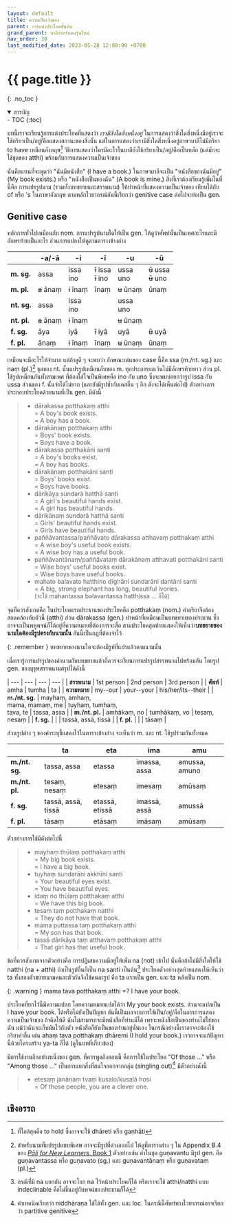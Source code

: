```yaml
---
layout: default
title: ความเป็นเจ้าของ
parent: การแต่งประโยคขั้นต้น
grand_parent: บาลีสำหรับคนรุ่นใหม่
nav_order: 30
last_modified_date: 2023-05-28 12:00:00 +0700
---
```


# {{ page.title  }}
{: .no_toc }

<details open markdown="block">
<summary>สารบัญ</summary>
- TOC
{:toc}
</details>

บทนี้เราจะเรียนรู้การแต่งประโยคที่แสดงว่า *เรามีสิ่งใดสิ่งหนึ่งอยู่* ในการแสดงว่าสิ่งใดสิ่งหนึ่งมีอยู่เราจะใช้กริยาเป็น/อยู่/คือแสดงสถานะของสิ่งนั้น แต่ในการแสดงว่าเรามีสิ่งใดสิ่งหนึ่งอยู่ภาษาบาลีไม่มีกริยา to have เหมือนอังกฤษ[^to-hold] วิธีการแสดงว่าใครมีอะไรในบาลียังใช้กริยาเป็น/อยู่/คือเป็นหลัก (แต่มักจะใช้ชุดของ atthi) พร้อมกับการแสดงความเป็นเจ้าของ

[^to-hold]: ที่ใกล้สุดคือ to hold ซึ่งอาจจะใช้ dhāreti หรือ gaṇhāti

นั่นคือแทนที่จะพูดว่า "ฉันมีหนังสือ" (I have a book.) ในภาษาบาลีจะเป็น "หนังสือของฉันมีอยู่" (My book exists.) หรือ "หนังสือเป็นของฉัน" (A book is mine.) สิ่งที่เราต้องเรียนรู้เพิ่มในที่นี้คือ การแปรรูปนาม (รวมทั้งบทขยายและสรรพนาม) ให้ทำหน้าที่แสดงความเป็นเจ้าของ เทียบได้กับ of หรือ 's ในภาษาอังกฤษ ตามหลักไวยากรณ์อันนี้เรียกว่า genitive case ต่อไปจะย่อเป็น gen.

## Genitive case

หลักการทั่วไปเหมือนกับ nom. การแปรรูปนามใดให้เป็น gen. ให้ดูว่าศัพท์นั้นเป็นเพศอะไรและมีอักษรท้ายเป็นอะไร ส่วนการแปลงให้ดูตามตารางข้างล่าง

|  | -a/-ā | -i | -ī | -u | -ū |
| --- | --- | --- | --- | --- | --- |
| **m. sg.** | assa | issa<br>ino | ~~ī~~ issa<br>~~ī~~ ino | ussa<br>uno | ~~ū~~ ussa<br>~~ū~~ uno |
| **m. pl.** | ~~a~~ ānaṃ | ~~i~~ īnaṃ | īnaṃ | ~~u~~ ūnaṃ | ūnaṃ |
| **nt. sg.** | assa | issa<br>ino |  | ussa<br>uno |  |
| **nt. pl.** | ~~a~~ ānaṃ | ~~i~~ īnaṃ |  | ~~u~~ ūnaṃ |  |
| **f. sg.** | āya | iyā | ~~ī~~ iyā | uyā | ~~ū~~ uyā |
| **f. pl.** | ānaṃ | ~~i~~ īnaṃ | īnaṃ | ~~u~~ ūnaṃ | ūnaṃ |

เหมือนจะมีอะไรให้จำมาก แต่ถ้าดูดี ๆ จะพบว่า ลักษณะเด่นของ case นี้คือ ssa (m./nt. sg.) และ naṃ (pl.)[^irregular-gen] ชุดของ nt. นั้นแปรรูปเหมือนกับของ m. ทุกประการยกเว้นไม่มีอักษรท้ายยาว ส่วน pl. ใช้รูปเหมือนกันทั้งสามเพศ ที่ต้องใส่ใจเป็นพิเศษคือ ino กับ uno ซึ่งจะพบบ่อยกว่ารูป issa กับ ussa ส่วนของ f. นั้นจำได้ไม่ยาก (และยังมีรูปซ้ำกับเคสอื่น ๆ อีก ดังจะได้เห็นต่อไป) ตัวอย่างการประกอบประโยคด้วยนามที่เป็น gen. มีดังนี้

[^irregular-gen]: สำหรับนามที่แปรรูปแบบพิเศษ อาจจะมีรูปที่ต่างออกไป ให้ดูที่ตารางต่าง ๆ ใน Appendix B.4 ของ [*Pāli for New Learners*, Book 1](https://bhaddacak.github.io/palicon) ตัวอย่างเช่น คำในชุด guṇavantu มีรูป gen. คือ guṇavantassa หรือ guṇavato (sg.) และ guṇavantānaṃ หรือ guṇavataṃ (pl.)

> - dārakassa potthakaṃ atthi<br>= A boy's book exists.<br>= A boy has a book.
> - dārakānaṃ potthakaṃ atthi<br>= Boys' book exists.<br>= Boys have a book.
> - dārakassa potthakāni santi<br>= A boy's books exist.<br>= A boy has books.
> - dārakānaṃ potthakāni santi<br>= Boys' books exist.<br>= Boys have books.
> - dārikāya sundarā hatthā santi<br>= A girl's beautiful hands exist.<br>= A girl has beautiful hands.
> - dārikānaṃ sundarā hatthā santi<br>= Girls' beautiful hands exist.<br>= Girls have beautiful hands.
> - paññāvantassa/paññāvato dārakassa atthavaṃ potthakaṃ atthi<br>= A wise boy's useful book exists.<br>= A wise boy has a useful book.
> - paññāvantānaṃ/paññāvataṃ dārakānaṃ atthavati potthakāni santi<br>= Wise boys' useful books exist.<br>= Wise boys have useful books.
> - mahato balavato hatthino dīghāni sundarāni dantāni santi<br>= A big, strong elephant has long, beautiful ivories.<br>(จะใช้ mahantassa balavantassa hatthissa ... ก็ได้)

จุดที่ควรสังเกตคือ ในประโยคแรกประธานของประโยคคือ potthakaṃ (nom.) คำกริยาจึงต้องสอดคล้องกับตัวนี้ (atthi) ส่วน dārakassa (gen.) ทำหน้าที่เหมือนเป็นบทขยายของประธาน ซึ่งอาจจะเป็นพหูพจน์ก็ได้อยู่ที่ความหมายที่ต้องการจะสื่อ สามประโยคสุดท้ายแสดงให้เห็นว่า**บทขยายของนามใดต้องมีรูปตรงกับนามนั้น** อันนี้เป็นกฎที่ต้องจำไว้

{: .remember }
บทขยายของนามใดจะต้องมีรูปที่แปรแล้วตามนามนั้น

เมื่อเรารู้การแปรรูปของคำนามกับบทขยายแล้วก็ควรจะเรียนการแปรรูปสรรพนามไปพร้อมกัน โดยรูป gen. ของบุรุษสรรพนามสรุปได้ดังนี้

| --- | --- | --- | --- |
| **สรรพนาม** | 1st person | 2nd person | 3rd person |
| **ศัพท์** | amha | tumha | ta |
| **ความหมาย** | my--our | your--your | his/her/its--their |
| **m./nt. sg.** | mayhaṃ, amhaṃ, <br>mama, mamaṃ, me | tuyhaṃ, tumhaṃ, <br>tava, te | tassa, assa |
| **m./nt. pl.** | amhākaṃ, no | tumhākaṃ, vo | tesaṃ, nesaṃ |
| **f. sg.** |  |  | tassā, assā, tissā |
| **f. pl.** |  |  | tāsaṃ |

ส่วนรูปต่าง ๆ ของคำระบุชี้แสดงไว้ในตารางข้างล่าง จะเห็นว่า m. และ nt. ใช้รูปร่วมกันทั้งหมด

|  | ta | eta | ima | amu |
| --- | --- | --- | --- | --- |
| **m./nt. sg.** | tassa, assa | etassa | imassa, assa | amussa, amuno |
| **m./nt. pl.** | tesaṃ, nesaṃ | etesaṃ | imesaṃ | amūsaṃ |
| **f. sg.** | tassā, assā, tissā | etassā, etissā | imassā, assā | amussā |
| **f. pl.** | tāsaṃ | etāsaṃ | imāsaṃ | amūsaṃ |

ตัวอย่างการใช้มีดังต่อไปนี้

> - mayhaṃ thūlaṃ potthakaṃ atthi<br>= My big book exists.<br>= I have a big book.
> - tuyhaṃ sundarāni akkhīni santi<br>= Your beautiful eyes exist.<br>= You have beautiful eyes.
> - idaṃ no thūlaṃ potthakaṃ atthi<br>= We have this big book.
> - tesaṃ taṃ potthakaṃ natthi<br>= They do not have that book.
> - mama puttassa taṃ potthakaṃ atthi<br>= My son has that book.
> - tassā dārikāya taṃ atthavaṃ potthakaṃ atthi<br>= That girl has that useful book.

ข้อที่ควรสังเกตจากตัวอย่างคือ การปฏิเสธความมีอยู่ให้เพิ่ม na (not) เข้าไป นั่นคือถ้าไม่มีสิ่งใดให้ใช้ natthi (na + atthi) ถ้าเป็นรูปอื่นก็เป็น na santi เป็นต้น[^negative] ประโยคตัวอย่างสุดท้ายแสดงให้เห็นว่า ta ทั้งสองตัวขยายนามคนละตัวกันจึงใช้คนละรูป คือ ta แรกเป็น gen. และ ta หลังเป็น nom.

[^negative]: กรณีที่มี na แยกกัน อาจจะโยก na ไว้หน้าประโยคก็ได้ หรือเราจะใช้ atthi/natthi แบบ indeclinable คือไม่ขึ้นอยู่กับพจน์ของประธานก็ได้

{: .warning }
mama tava potthakaṃ atthi =? I have your book.

ประโยคที่ยกไว้นี้มีความแปลก โดยความหมายแปลได้ว่า My your book exists. ส่วนจะแปลเป็น I have your book. ได้หรือไม่ยังเป็นปัญหา อันนี้เป็นผลจากการใช้เป็น/อยู่/คือในการการแสดงความเป็นเจ้าของ ถ้าคิดให้ดี ฉันไม่สามารถจะมีหนังสือที่ท่านมีได้ เพราะหนังสือเป็นของท่านไม่ใช่ของฉัน แม้ว่าฉันจะเก็บมันไว้กับตัว หนังสือก็ยังเป็นของท่านอยู่นั่นเอง ในกรณีอย่างนี้เราอาจจะต้องใช้กริยาคำอื่น เช่น ahaṃ tava potthakaṃ dhāremi (I hold your book.) เราอาจจะแก้ปัญหานี้ด้วยโครงสร้าง ya-ta ก็ได้ (ดูในบทที่เกี่ยวข้อง)

มีการใช้งานอีกอย่างหนึ่งของ gen. ที่ควรพูดถึงตอนนี้ คือการใช้ในประโยค "Of those ..." หรือ "Among those ..." เป็นการแยกสิ่งที่สนใจออกจากกลุ่ม (singling out)[^partitive] มีตัวอย่างดังนี้

> - etesaṃ janānaṃ tvaṃ kusalo/kusalā hosi<br>= Of those people, you are a clever one.

[^partitive]:  คำเทคนิคเรียกว่า niddhāraṇa ใช้ได้ทั้ง gen. และ loc. ในกรณีนี้ศัพท์ทางไวยากรณ์อาจเรียกว่า partitive genitive

## เชิงอรรถ
